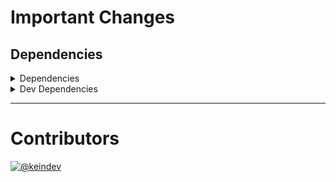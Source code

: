 # Important Changes

## Dependencies

<details>
<summary>Dependencies</summary>

- Changed **[package-json-helper](https://www.npmjs.com/package/package-json-helper)** from `^4.0.1` to `^4.0.2`
- Changed **[stdout-update](https://www.npmjs.com/package/stdout-update)** from `^3.0.1` to `^3.0.2`

</details>

<details>
<summary>Dev Dependencies</summary>

- Added **[@tagproject/docs-shared-config](https://www.npmjs.com/package/@tagproject/docs-shared-config)** with `^1.0.1`
- Added **[@tagproject/vscode-shared-config](https://www.npmjs.com/package/@tagproject/vscode-shared-config)** with `^1.2.2`
- Changed **[@types/node](https://www.npmjs.com/package/@types/node)** from `^17.0.8` to `^17.0.14`
- Changed **[@typescript-eslint/eslint-plugin](https://www.npmjs.com/package/@typescript-eslint/eslint-plugin)** from `^5.9.1` to `^5.10.2`
- Changed **[@typescript-eslint/parser](https://www.npmjs.com/package/@typescript-eslint/parser)** from `^5.9.1` to `^5.10.2`
- Changed **[changelog-guru](https://www.npmjs.com/package/changelog-guru)** from `^4.0.1` to `^4.0.2`
- Changed **[cspell](https://www.npmjs.com/package/cspell)** from `^5.15.2` to `^5.18.0`
- Changed **[eslint](https://www.npmjs.com/package/eslint)** from `^8.7.0` to `^8.8.0`
- Changed **[type-fest](https://www.npmjs.com/package/type-fest)** from `^2.9.0` to `^2.11.1`
- Changed **[typescript](https://www.npmjs.com/package/typescript)** from `^4.5.4` to `^4.5.5`
- Bumped **[@tagproject/ts-package-shared-config](https://www.npmjs.com/package/@tagproject/ts-package-shared-config)** from `^6.4.1` to `^7.2.1`
- Bumped **[eslint-plugin-jest](https://www.npmjs.com/package/eslint-plugin-jest)** from `^25.7.0` to `^26.0.0`
- Bumped **[figma-portal](https://www.npmjs.com/package/figma-portal)** from `^0.10.2` to `^0.11.0`

</details>

---

# Contributors

[![@keindev](https://avatars.githubusercontent.com/u/4527292?v=4&s=40)](https://github.com/keindev)
